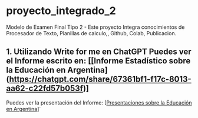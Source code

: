 # proyecto_integrado_2
Modelo de Examen Final Tipo 2 - Este proyecto Integra conocimientos de Procesador de Texto, Planillas de calculo,, Github, Colab, Publicacion.
## 1. Utilizando Write for me en ChatGPT Puedes ver el Informe escrito en: [[Informe Estadístico sobre la Educación en Argentina] (https://chatgpt.com/share/67361bf1-f17c-8013-aa62-c22fd57b053f)]
Puedes ver la presentación del Informe: [[Presentaciones sobre la Educación en Argentina](https://gamma.app/docs/Informe-Estadistico-Descriptivo-de-Educacion-en-Argentina-e4ry3023fhb2sr7)]`
